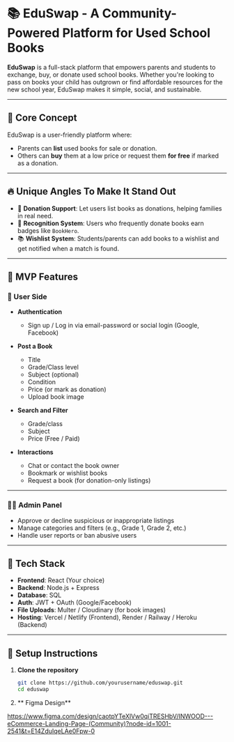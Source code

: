 # 📚 EduSwap - A Community-Powered Platform for Used School Books

**EduSwap** is a full-stack platform that empowers parents and students to exchange, buy, or donate used school books. Whether you're looking to pass on books your child has outgrown or find affordable resources for the new school year, EduSwap makes it simple, social, and sustainable.

---

## 🎯 Core Concept

EduSwap is a user-friendly platform where:
- Parents can **list** used books for sale or donation.
- Others can **buy** them at a low price or request them **for free** if marked as a donation.

---

## 🔥 Unique Angles To Make It Stand Out

- 💝 **Donation Support**: Let users list books as donations, helping families in real need.
- 🏅 **Recognition System**: Users who frequently donate books earn badges like `BookHero`.
- 📚 **Wishlist System**: Students/parents can add books to a wishlist and get notified when a match is found.

---

## 🧱 MVP Features

### 👤 User Side

- **Authentication**
  - Sign up / Log in via email-password or social login (Google, Facebook)
  
- **Post a Book**
  - Title
  - Grade/Class level
  - Subject (optional)
  - Condition
  - Price (or mark as donation)
  - Upload book image

- **Search and Filter**
  - Grade/class
  - Subject
  - Price (Free / Paid)

- **Interactions**
  - Chat or contact the book owner
  - Bookmark or wishlist books
  - Request a book (for donation-only listings)

---

### 🧑‍💻 Admin Panel

- Approve or decline suspicious or inappropriate listings
- Manage categories and filters (e.g., Grade 1, Grade 2, etc.)
- Handle user reports or ban abusive users

---

## 🚀 Tech Stack

- **Frontend**:  React (Your choice)
- **Backend**: Node.js + Express
- **Database**: SQL
- **Auth**: JWT + OAuth (Google/Facebook)
- **File Uploads**: Multer / Cloudinary (for book images)
- **Hosting**: Vercel / Netlify (Frontend), Render / Railway / Heroku (Backend)

---

## 📌 Setup Instructions

1. **Clone the repository**
   ```bash
   git clone https://github.com/yourusername/eduswap.git
   cd eduswap


2. ** Figma Design**

https://www.figma.com/design/caotpYTeXlVw0qiTRESHbV/INWOOD---eCommerce-Landing-Page-(Community)?node-id=1001-2541&t=E14ZduIqeLAe0Fpw-0

